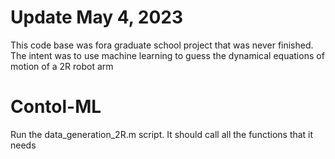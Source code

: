 # Update May 4, 2023
This code base was fora graduate school project that was never finished. The intent was to use machine learning to guess the dynamical equations of motion of a 2R robot arm

# Contol-ML

Run the data_generation_2R.m script. It should call all the functions that it needs
